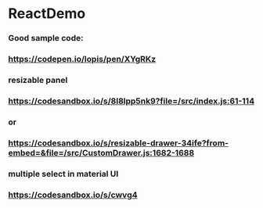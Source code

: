 # ReactDemo


### Good sample code:
### https://codepen.io/lopis/pen/XYgRKz

### resizable panel
### https://codesandbox.io/s/8l8lpp5nk9?file=/src/index.js:61-114
### or 
### https://codesandbox.io/s/resizable-drawer-34ife?from-embed=&file=/src/CustomDrawer.js:1682-1688

### multiple select in material UI
### https://codesandbox.io/s/cwvg4
